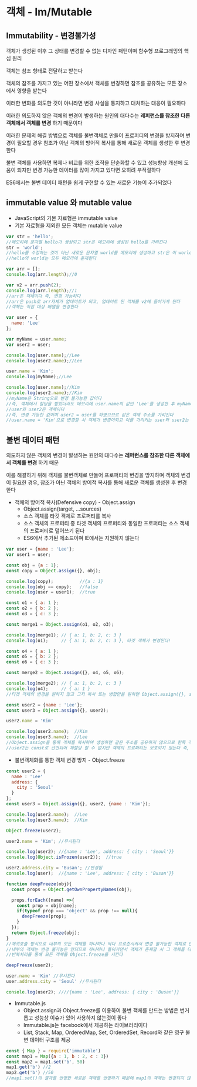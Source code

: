 # 객체 - Im/Mutable

##  Immutability - 변경불가성
객체가 생성된 이후 그 상태를 변경할 수 없는 디자인 패턴이며 함수형 프로그래밍의 핵심 원리

객체는 참조 형태로 전달하고 받는다

객체의 참조를 가지고 있는 어떤 장소에서 객체를 변경하면 참조를 공유하는 모든 장소에서 영향을 받는다

이러한 변화를 의도한 것이 아니라면 변경 사실을 통지하고 대처하는 대응이 필요하다

이러한 의도하지 않은 객체의 변경이 발생하는 원인의 대다수는 **레퍼런스를 참조한 다른 객체에서 객체를 변경** 하기 때문이다

이러한 문제의 해결 방법으로 객체를 불변객체로 만들어 프로퍼티의 변경을 방지하며 변경이 필요할 경우 참조가 아닌 객체의 방어적 복사를 통해 새로운 객체를 생성한 후 변경한다

불변 객체를 사용하면 복제나 비교를 위한 조작을 단순화할 수 있고 성능향상 개선에 도움이 되지만 변경 가능한 데이터를 많이 가지고 있다면 오히려 부적절하다

ES6에서는 불변 데이터 패턴을 쉽게 구현할 수 있는 새로운 기능이 추가되었다

##  immutable value 와 mutable value
* JavaScript의 기본 자료형은 immutable value
* 기본 자료형을 제외한 모든 객체는 mutable value

```javascript
var str = 'hello';
//메모리에 문자열 hello가 생성되고 str은 메모리에 생성된 hello를 가리킨다
str = 'world';
//hello를 수정하는 것이 아닌 새로운 문자열 world를 메모리에 생성하고 str은 이 world를 가리킨다
//hello와 world는 모두 메모리에 존재한다

var arr = [];
console.log(arr.length);//0

var v2 = arr.push(2);
console.log(arr.length);//1
//arr은 객체이다 즉, 변경 가능하다
//arr은 push로 arr자체가 업데이트가 되고, 업데이트 된 객체를 v2에 들어가게 된다
//객체는 직접 대상 배열을 변경한다

var user = {
  name: 'Lee'
};

var myName = user.name;
var user2 = user;

console.log(user.name);//Lee
console.log(user2.name);//Lee

user.name = 'Kim';
console.log(myName);//Lee

console.log(user.name);//Kim
console.log(user2.name);//Kim
//myName은 String으로 변경 불가능한 값이다
//즉, 객체에서 할당을 받았더라도 메모리에 user.name의 값인 'Lee'를 생성한 후 myName은 이 주소를 가리킨다
//user와 user2은 객체이다
//즉, 변경 가능한 값이며 user2 = user를 하였으므로 같은 객체 주소를 가리킨다
//user.name = 'Kim'으로 변경할 시 객체가 변경이되고 이를 가리키는 user와 user2는 같은 객체를 가리키므로 둘다 값이 변경이 된다
```

##  불변 데이터 패턴
의도하지 않은 객체의 변경이 발생하는 원인의 대다수는 **레퍼런스를 참조한 다른 객체에서 객체를 변경** 하기 때문

이를 해결하기 위해 객체를 불변객체로 만들어 프로퍼티의 변경을 방지하며 객체의 변경이 필요한 경우, 참조가 아닌 객체의 방어적 복사를 통해 새로운 객체를 생성한 후 변경한다

* 객체의 방어적 복사(Defensive copy) - Object.assign
  * Object.assign(target, ...sources)
  * 소스 객체를 타깃 객체로 프로퍼티를 복사
  * 소스 객체의 프로퍼티 중 타겟 객체의 프로퍼티와 동일한 프로퍼티는 소스 객체의 프로퍼티로 덮어쓰기 된다
  * ES6에서 추가된 메소드이며 IE에서는 지원하지 않는다

```javascript
var user = {name : 'Lee'};
var user1 = user;

const obj = {a : 1};
const copy = Object.assign({}, obj);

console.log(copy);          //{a : 1}
console.log(obj == copy);   //false
console.log(user = user1);  //true

const o1 = { a: 1 };
const o2 = { b: 2 };
const o3 = { c: 3 };

const merge1 = Object.assign(o1, o2, o3);

console.log(merge1); // { a: 1, b: 2, c: 3 }
console.log(o1);     // { a: 1, b: 2, c: 3 }, 타겟 객체가 변경된다!

const o4 = { a: 1 };
const o5 = { b: 2 };
const o6 = { c: 3 };

const merge2 = Object.assign({}, o4, o5, o6);

console.log(merge2); // { a: 1, b: 2, c: 3 }
console.log(o4);     // { a: 1 }
//타겟 객체의 변경을 원하지 않고 그저 복사 또는 병합만을 원하면 Object.assign({}, sources);와 같이 {}로 빈 객체를 만들어 주면 된다

const user2 = {name : 'Lee'};
const user3 = Object.assign({}, user2);

user2.name = 'Kim'

console.log(user2.name);  //Kim
console.log(user3.name);  //Lee
//Object.assign을 통해 겍체를 복사하여 생성하면 같은 주소를 공유하지 않으므로 한쪽 객체의 값을 변경하더라도 다른 객체에는 영향을 끼치지 않는다
//user2는 const로 선언되어 재할당 할 수 없지만 객체의 프로퍼티는 보호되지 않는다 즉, 객체의 내용은 변경할 수 있다
```

* 불변객체화를 통한 객체 변경 방지 - Object.freeze

```javascript
const user2 = {
  name : 'Lee'
  address: {
    city : 'Seoul'
  }
};
const user3 = Object.assign({}, user2, {name : 'Kim'});

console.log(user2.name);  //Lee
console.log(user3.name);  //Kim

Object.freeze(user2);

user2.name = 'Kim'; //무시된다

console.log(user2); //{name : 'Lee', address: { city : 'Seoul'}}
console.log(Object.isFrozen(user2));  //true

user2.address.city = 'Busan'; //변경됨
console.log(user);  //{name : 'Lee', address: { city : 'Busan'}}

function deepFreeze(obj){
  const props = Object.getOwnPropertyNames(obj);

  props.forEach((name) =>{
    const prop = obj[name];
    if(typeof prop === 'object' && prop !== null){
      deepFreeze(prop);
    }
  });
  return Object.freeze(obj);
}
//재귀호출 방식으로 내부의 모든 객체를 하나하나 싹다 프로즌시켜서 변경 불가능한 객체로 만들어 준다
//내부의 객체는 변경 불가능은 안되므로 하나하나 들어가면서 객체가 존재할 시 그 객체를 다시 프로즌 시키는 함수에 인자값으로 재귀호출하여
//반복처리를 통해 모든 객체를 Object.freeze를 시킨다

deepFreeze(user2);

user.name = 'Kim' //무시된다
user.address.city = 'Seoul' //무시된다

console.log(user2); ////{name : 'Lee', address: { city : 'Busan'}}
```

* Immutable.js
  * Object.assign과 Object.freeze를 이용하여 불변 객체를 만드는 방법은 번거롭고 성능상 이슈가 있어 사용하지 않는것이 좋다
  * Immutable.js는 facebook에서 제공하는 라이브러리이다
  * List, Stack, Map, OrderedMap, Set, OrderedSet, Record와 같은 영구 불변 데이터 구조를 제공

```JavaScript
const { Map } = require('immutable')
const map1 = Map({a : 1, b : 2, c : 3})
const map2 = map1.set('b', 50)
map1.get('b') //2
map2.get('b') //50
//map1.set()의 결과를 반영한 새로운 객체를 반영하기 때문에 map1의 객체는 변경되지 않았다
```
